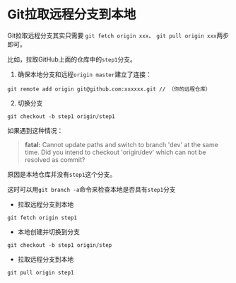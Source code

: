 # Git拉取远程分支到本地

Git拉取远程分支其实只需要 `git fetch origin xxx`、 `git pull origin xxx`两步即可。

比如，拉取GitHub上面的仓库中的`step1`分支。

1. 确保本地分支和远程`origin master`建立了连接：
```
git remote add origin git@github.com:xxxxxx.git // （你的远程仓库）
```

2. 切换分支

```
git checkout -b step1 origin/step1
```

如果遇到这种情况：
> **fatal:** Cannot update paths and switch to branch 'dev' at the same time.
Did you intend to checkout 'origin/dev' which can not be resolved as commit?

原因是本地仓库并没有`step1`这个分支。

这时可以用`git branch -a`命令来检查本地是否具有`step1`分支


* 拉取远程分支到本地

```
git fetch origin step1 
```

* 本地创建并切换到分支
```
git checkout -b step1 origin/step
```

* 拉取远程分支到本地
```
git pull origin step1
```